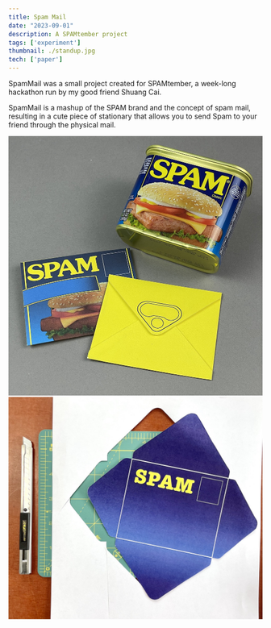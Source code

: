```yaml
---
title: Spam Mail
date: "2023-09-01"
description: A SPAMtember project
tags: ['experiment']
thumbnail: ./standup.jpg
tech: ['paper']
---
```

SpamMail was a small project created for SPAMtember, a week-long hackathon run by my good friend Shuang Cai. 

SpamMail is a mashup of the SPAM brand and the concept of spam mail, resulting in a cute piece of stationary that allows you to send Spam to your friend through the physical mail. 

![flatlay](./flatlay.jpg)
![cutout](./cutout.jpg)
